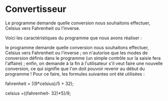 # Convertisseur
Le programme demande quelle conversion nous souhaitons effectuer, Celsius vers Fahrenheit ou l'inverse.

Voici les caractéristiques du programme que nous avons réaliser :

le programme demande quelle conversion nous souhaitons effectuer, Celsius vers Fahrenheit ou l'inverse ; on n'autorise que les modes de conversion définis dans le programme (un simple contrôle sur la saisie fera l'affaire) ; enfin, on demande à la fin à l'utilisateur s'il veut faire une nouvelle conversion, ce qui signifie que l'on doit pouvoir revenir au début du programme !
Pour ce faire, les formules suivantes ont été utilisées : 

fahrenheit = ((9*celsius)/5 + 32);

celsius =((fahrenheit- 32)*5)/9;
